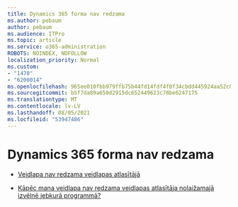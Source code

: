 ```yaml
---
title: Dynamics 365 forma nav redzama
ms.author: pebaum
author: pebaum
ms.audience: ITPro
ms.topic: article
ms.service: o365-administration
ROBOTS: NOINDEX, NOFOLLOW
localization_priority: Normal
ms.custom:
- "1470"
- "6200014"
ms.openlocfilehash: 965ee010fbb979ffb75b44fd14fdf4f0f34cbdd445924aa52c0937b5b1f5cc8e
ms.sourcegitcommit: b5f7da89a650d2915dc652449623c78be6247175
ms.translationtype: MT
ms.contentlocale: lv-LV
ms.lasthandoff: 08/05/2021
ms.locfileid: "53947486"
---
```

# <a name="dynamics-365-form-not-visible"></a>Dynamics 365 forma nav redzama

* [Veidlapa nav redzama veidlapas atlasītājā](https://docs.microsoft.com/dynamics365/customer-engagement/customize/control-access-forms)

* [Kāpēc mana veidlapa nav redzama veidlapas atlasītāja nolaižamajā izvēlnē jebkurā programmā?](https://docs.microsoft.com/powerapps/maker/model-driven-apps/create-design-forms?branch=master#why-is-my-form-not-visible-in-the-form-selector-drop-down-in-my-app)
